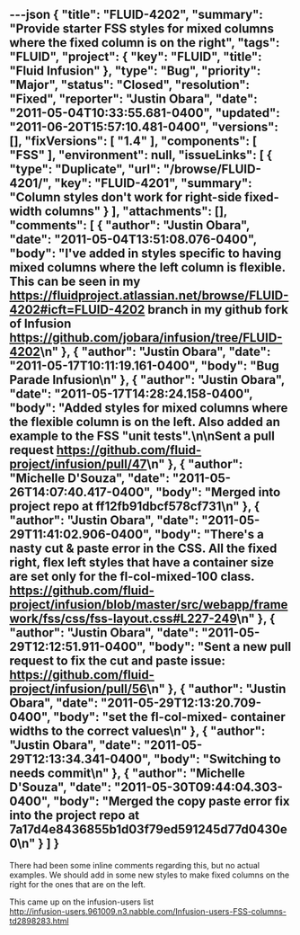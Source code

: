 ---json
{
  "title": "FLUID-4202",
  "summary": "Provide starter FSS styles for mixed columns where the fixed column is on the right",
  "tags": "FLUID",
  "project": {
    "key": "FLUID",
    "title": "Fluid Infusion"
  },
  "type": "Bug",
  "priority": "Major",
  "status": "Closed",
  "resolution": "Fixed",
  "reporter": "Justin Obara",
  "date": "2011-05-04T10:33:55.681-0400",
  "updated": "2011-06-20T15:57:10.481-0400",
  "versions": [],
  "fixVersions": [
    "1.4"
  ],
  "components": [
    "FSS"
  ],
  "environment": null,
  "issueLinks": [
    {
      "type": "Duplicate",
      "url": "/browse/FLUID-4201/",
      "key": "FLUID-4201",
      "summary": "Column styles don't work for right-side fixed-width columns"
    }
  ],
  "attachments": [],
  "comments": [
    {
      "author": "Justin Obara",
      "date": "2011-05-04T13:51:08.076-0400",
      "body": "I've added in styles specific to having mixed columns where the left column is flexible. This can be seen in my <https://fluidproject.atlassian.net/browse/FLUID-4202#icft=FLUID-4202> branch in my github fork of Infusion <https://github.com/jobara/infusion/tree/FLUID-4202>\n"
    },
    {
      "author": "Justin Obara",
      "date": "2011-05-17T10:11:19.161-0400",
      "body": "Bug Parade Infusion\n"
    },
    {
      "author": "Justin Obara",
      "date": "2011-05-17T14:28:24.158-0400",
      "body": "Added styles for mixed columns where the flexible column is on the left. Also added an example to the FSS \"unit tests\".\n\nSent a pull request <https://github.com/fluid-project/infusion/pull/47>\n"
    },
    {
      "author": "Michelle D'Souza",
      "date": "2011-05-26T14:07:40.417-0400",
      "body": "Merged into project repo at ff12fb91dbcf578cf731\n"
    },
    {
      "author": "Justin Obara",
      "date": "2011-05-29T11:41:02.906-0400",
      "body": "There's a nasty cut & paste error in the CSS. All the fixed right, flex left styles that have a container size are set only for the fl-col-mixed-100 class. <https://github.com/fluid-project/infusion/blob/master/src/webapp/framework/fss/css/fss-layout.css#L227-249>\n"
    },
    {
      "author": "Justin Obara",
      "date": "2011-05-29T12:12:51.911-0400",
      "body": "Sent a new pull request to fix the cut and paste issue: <https://github.com/fluid-project/infusion/pull/56>\n"
    },
    {
      "author": "Justin Obara",
      "date": "2011-05-29T12:13:20.709-0400",
      "body": "set the fl-col-mixed- container widths to the correct values\n"
    },
    {
      "author": "Justin Obara",
      "date": "2011-05-29T12:13:34.341-0400",
      "body": "Switching to needs commit\n"
    },
    {
      "author": "Michelle D'Souza",
      "date": "2011-05-30T09:44:04.303-0400",
      "body": "Merged the copy paste error fix into the project repo at 7a17d4e8436855b1d03f79ed591245d77d0430e0\n"
    }
  ]
}
---
There had been some inline comments regarding this, but no actual examples. We should add in some new styles to make fixed columns on the right for the ones that are on the left.&#x20;

This came up on the infusion-users list\
<http://infusion-users.961009.n3.nabble.com/Infusion-users-FSS-columns-td2898283.html>

        
